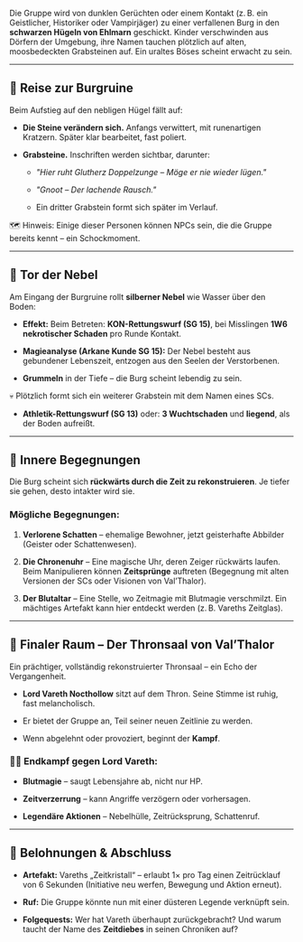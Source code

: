 Die Gruppe wird von dunklen Gerüchten oder einem Kontakt (z. B. ein Geistlicher, Historiker oder Vampirjäger) zu einer verfallenen Burg in den **schwarzen Hügeln von Ehlmarn** geschickt. Kinder verschwinden aus Dörfern der Umgebung, ihre Namen tauchen plötzlich auf alten, moosbedeckten Grabsteinen auf. Ein uraltes Böses scheint erwacht zu sein.

---

## 🧭 **Reise zur Burgruine**

Beim Aufstieg auf den nebligen Hügel fällt auf:

- **Die Steine verändern sich.** Anfangs verwittert, mit runenartigen Kratzern. Später klar bearbeitet, fast poliert.
    
- **Grabsteine.** Inschriften werden sichtbar, darunter:
    
    - _"Hier ruht Glutherz Doppelzunge – Möge er nie wieder lügen."_
        
    - _"Gnoot – Der lachende Rausch."_
        
    - Ein dritter Grabstein formt sich später im Verlauf.
        

🗺 Hinweis: Einige dieser Personen können NPCs sein, die die Gruppe bereits kennt – ein Schockmoment.

---

## 🚪 **Tor der Nebel**

Am Eingang der Burgruine rollt **silberner Nebel** wie Wasser über den Boden:

- **Effekt:** Beim Betreten: **KON-Rettungswurf (SG 15)**, bei Misslingen **1W6 nekrotischer Schaden** pro Runde Kontakt.
    
- **Magieanalyse (Arkane Kunde SG 15):** Der Nebel besteht aus gebundener Lebenszeit, entzogen aus den Seelen der Verstorbenen.
    
- **Grummeln** in der Tiefe – die Burg scheint lebendig zu sein.
    

💀 Plötzlich formt sich ein weiterer Grabstein mit dem Namen eines SCs.

- **Athletik-Rettungswurf (SG 13)** oder: **3 Wuchtschaden** und **liegend**, als der Boden aufreißt.
    

---

## 🧩 **Innere Begegnungen**

Die Burg scheint sich **rückwärts durch die Zeit zu rekonstruieren**. Je tiefer sie gehen, desto intakter wird sie.

### Mögliche Begegnungen:

1. **Verlorene Schatten** – ehemalige Bewohner, jetzt geisterhafte Abbilder (Geister oder Schattenwesen).
    
2. **Die Chronenuhr** – Eine magische Uhr, deren Zeiger rückwärts laufen. Beim Manipulieren können **Zeitsprünge** auftreten (Begegnung mit alten Versionen der SCs oder Visionen von Val’Thalor).
    
3. **Der Blutaltar** – Eine Stelle, wo Zeitmagie mit Blutmagie verschmilzt. Ein mächtiges Artefakt kann hier entdeckt werden (z. B. Vareths Zeitglas).
    

---

## 👑 **Finaler Raum – Der Thronsaal von Val’Thalor**

Ein prächtiger, vollständig rekonstruierter Thronsaal – ein Echo der Vergangenheit.

- **Lord Vareth Nocthollow** sitzt auf dem Thron. Seine Stimme ist ruhig, fast melancholisch.
    
- Er bietet der Gruppe an, Teil seiner neuen Zeitlinie zu werden.
    
- Wenn abgelehnt oder provoziert, beginnt der **Kampf**.
    

### 🧛‍♂️ Endkampf gegen Lord Vareth:

- **Blutmagie** – saugt Lebensjahre ab, nicht nur HP.
    
- **Zeitverzerrung** – kann Angriffe verzögern oder vorhersagen.
    
- **Legendäre Aktionen** – Nebelhülle, Zeitrücksprung, Schattenruf.
    

---

## 🎁 **Belohnungen & Abschluss**

- **Artefakt:** Vareths „Zeitkristall“ – erlaubt 1× pro Tag einen Zeitrücklauf von 6 Sekunden (Initiative neu werfen, Bewegung und Aktion erneut).
    
- **Ruf:** Die Gruppe könnte nun mit einer düsteren Legende verknüpft sein.
    
- **Folgequests:** Wer hat Vareth überhaupt zurückgebracht? Und warum taucht der Name des **Zeitdiebes** in seinen Chroniken auf?